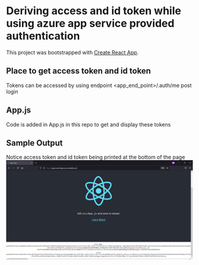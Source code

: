 # Deriving access and id token while using azure app service provided authentication

This project was bootstrapped with [Create React App](https://github.com/facebook/create-react-app).

## Place to get access token and id token

Tokens can be accessed by using endpoint <app_end_point>/.auth/me post login

## App.js

Code is added in App.js in this repo to get and display these tokens

## Sample Output

Notice access token and id token being printed at the bottom of the page
![alt text](https://github.com/axp972/react-auth-test-app/blob/master/sampleOutput.png?raw=true)
